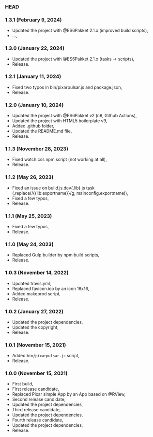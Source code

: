 ### HEAD

### 1.3.1 (February 9, 2024)

  * Updated the project with @ES6Pakket 2.1.x (improved build scripts),
  * ...,


### 1.3.0 (January 22, 2024)

  * Updated the project with @ES6Pakket 2.1.x (tasks -> scripts),
  * Release.


### 1.2.1 (January 11, 2024)

  * Fixed two typos in bin/pixarpulsar.js and package.json,
  * Release.


### 1.2.0 (January 10, 2024)

  * Updated the project with @ES6Pakket v2 (c8, Github Actions),
  * Updated the project with HTML5 boilerplate v9,
  * Added .github folder,
  * Updated the README.md file,
  * Release.


### 1.1.3 (November 28, 2023)

  * Fixed watch:css npm script (not working at all),
  * Release.


### 1.1.2 (May 26, 2023)

  * Fixed an issue on build.js.dev{.lib}.js task (.replace(/{{lib:exportname}}/g, mainconfig.exportname)),
  * Fixed a few typos,
  * Release.


### 1.1.1 (May 25, 2023)

  * Fixed a few typos,
  * Release.


### 1.1.0 (May 24, 2023)

  * Replaced Gulp builder by npm build scripts,
  * Release.


### 1.0.3 (November 14, 2022)

  * Updated travis.yml,
  * Replaced favicon.ico by an icon 16x16,
  * Added makeprod script,
  * Release.


### 1.0.2 (January 27, 2022)

  * Updated the project dependencies,
  * Updated the copyright,
  * Release.


### 1.0.1 (November 15, 2021)

  * Added `bin/pixarpulsar.js` script,
  * Release.


### 1.0.0 (November 15, 2021)

  * First build,
  * First release candidate,
  * Replaced Pixar simple App by an App based on @RView,
  * Second release candidate,
  * Updated the project dependencies,
  * Third release candidate,
  * Updated the project dependencies,
  * Fourth release candidate,
  * Updated the project dependencies,
  * Release.
